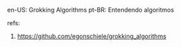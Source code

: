 en-US: Grokking Algorithms
pt-BR: Entendendo algoritmos

refs:

1. https://github.com/egonschiele/grokking_algorithms